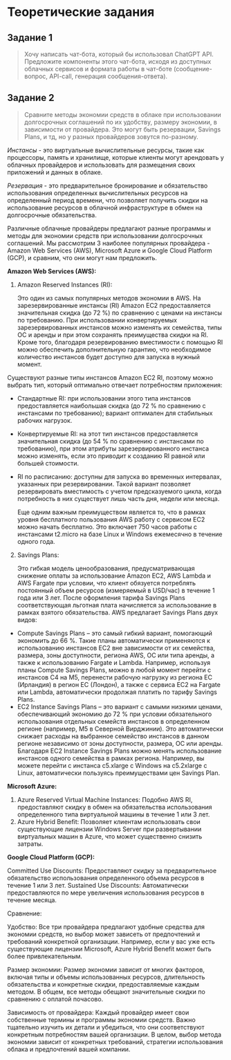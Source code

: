 # Теоретические задания

## Задание 1
> Хочу написать чат-бота, который бы использовал ChatGPT API. Предложите компоненты этого чат-бота, исходя из доступных облачных сервисов и формата работы в чат-боте (сообщение-вопрос, API-call, генерация сообщения-ответа).

## Задание 2
> Сравните методы экономии средств в облаке при использовании долгосрочных соглашений по их удобству, размеру экономии, в зависимости от провайдера. Это могут быть резервации, Savings Plans, и тд, но у разных провайдеров зовутся по-разному.

*Инстансы* - это виртуальные вычислительные ресурсы, такие как процессоры, память и хранилище, которые клиенты могут арендовать у облачных провайдеров и использовать для размещения своих приложений и данных в облаке.

*Резервация* - это предварительное бронирование и обязательство использования определенных вычислительных ресурсов на определенный период времени, что позволяет получить скидки на использование ресурсов в облачной инфраструктуре в обмен на долгосрочные обязательства.

Различные облачные провайдеры предлагают разные программы и методы для экономии средств при использовании долгосрочных соглашений. Мы рассмотрим 3 наиболее популярных провайдера - Amazon Web Services (AWS), Microsoft Azure и Google Cloud Platform (GCP), и сравним, что они могут нам предложить.

**Amazon Web Services (AWS):**

1. Amazon Reserved Instances (RI):
   
   Это один из самых популярных методов экономии в AWS. На зарезервированные инстансы (RI) Amazon EC2 предоставляется значительная скидка (до 72 %) по сравнению с ценами на инстансы по требованию. При использовании конвертируемых зарезервированных инстансов можно изменять их семейства, типы ОС и аренды и при этом сохранять преимущества скидки на RI. Кроме того, благодаря резервированию вместимости с помощью RI можно обеспечить дополнительную гарантию, что необходимое количество инстансов будет доступно для запуска в нужный момент.

  Существуют разные типы инстансов Amazon EC2 RI, поэтому можно выбрать тип, который оптимально отвечает потребностям приложения:
  
+ Стандартные RI: при использовании этого типа инстансов предоставляется наибольшая скидка (до 72 % по сравнению с инстансами по требованию); вариант оптимален для стабильных рабочих нагрузок.
+ Конвертируемые RI: на этот тип инстансов предоставляется значительная скидка (до 54 % по сравнению с инстансами по требованию), при этом атрибуты зарезервированного инстанса можно изменять, если это приводит к созданию RI равной или большей стоимости.
+ RI по расписанию: доступны для запуска во временных интервалах, указанных при резервировании. Такой вариант позволяет резервировать вместимость с учетом предсказуемого цикла, когда потребность в них существует лишь часть дня, недели или месяца.
  
  Еще одним важным преимуществом является то, что в рамках уровня бесплатного пользования AWS работу с сервисом EC2 можно начать бесплатно. Это включает 750 часов работы с инстансами t2.micro на базе Linux и Windows ежемесячно в течение одного года.
  
2. Savings Plans:
   
   Это гибкая модель ценообразования, предусматривающая снижение оплаты за использование Amazon EC2, AWS Lambda и AWS Fargate при условии, что клиент обязуется потреблять постоянный объем ресурсов (измеряемый в USD/час) в течение 1 года или 3 лет. После оформления тарифа Savings Plans соответствующая льготная плата начисляется за использование в рамках взятого обязательства. AWS предлагает Savings Plans двух видов:
   
+ Compute Savings Plans – это самый гибкий вариант, помогающий экономить до 66 %. Такие планы автоматически применяются к использованию инстансов EC2 вне зависимости от их семейства, размера, зоны доступности, региона AWS, ОС или типа аренды, а также к использованию Fargate и Lambda. Например, используя планы Compute Savings Plans, можно в любой момент перейти с инстансов C4 на M5, перенести рабочую нагрузку из региона ЕС (Ирландия) в регион ЕС (Лондон), а также с сервиса EC2 на Fargate или Lambda, автоматически продолжая платить по тарифу Savings Plans.
+ EC2 Instance Savings Plans – это вариант с самыми низкими ценами, обеспечивающий экономию до 72 % при условии обязательного использования отдельных семейств инстансов в определенном регионе (например, M5 в Северной Вирджинии). Это автоматически снижает расходы на выбранное семейство инстансов в данном регионе независимо от зоны доступности, размера, ОС или аренды. Благодаря EC2 Instance Savings Plans можно менять использование инстансов одного семейства в рамках региона. Например, вы можете перейти с инстанса c5.xlarge с Windows на c5.2xlarge с Linux, автоматически пользуясь преимуществами цен Savings Plan.

**Microsoft Azure:**

1. Azure Reserved Virtual Machine Instances:
   Подобно AWS RI, предоставляют скидку в обмен на обязательства использования определенного типа виртуальной машины в течение 1 или 3 лет.
2. Azure Hybrid Benefit:
   Позволяет клиентам использовать свои существующие лицензии Windows Server при развертывании виртуальных машин в Azure, что может существенно снизить затраты.

**Google Cloud Platform (GCP):**

Committed Use Discounts: Предоставляют скидку за предварительное обязательство использования определенного объема ресурсов в течение 1 или 3 лет.
Sustained Use Discounts: Автоматически предоставляются по мере увеличения использования ресурсов в течение месяца.

Сравнение:

Удобство:
Все три провайдера предлагают удобные средства для экономии средств, но выбор может зависеть от предпочтений и требований конкретной организации. Например, если у вас уже есть существующие лицензии Microsoft, Azure Hybrid Benefit может быть более привлекательным.

Размер экономии:
Размер экономии зависит от многих факторов, включая типы и объемы использованных ресурсов, длительность обязательства и конкретные скидки, предоставляемые каждым методом. В общем, все методы обещают значительные скидки по сравнению с оплатой почасово.

Зависимость от провайдера:
Каждый провайдер имеет свои собственные термины и программы экономии средств. Важно тщательно изучить их детали и убедиться, что они соответствуют конкретным потребностям вашей организации.
В целом, выбор метода экономии зависит от конкретных требований, стратегии использования облака и предпочтений вашей компании.
